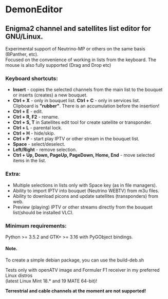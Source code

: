 # DemonEditor

## Enigma2 channel and satellites list editor for GNU/Linux.                                                                          
Experimental support of Neutrino-MP or others on the same basis (BPanther, etc).                                                   
Focused on the convenience of working in lists from the keyboard. The mouse is also fully supported (Drag and Drop etc)
### Keyboard shortcuts:                                                                                                                
* **Insert** - copies the selected channels from the main list to the bouquet or inserts (creates) a new bouquet.                                     
* **Ctrl + X** - only in bouquet list. **Ctrl + C** - only in services list.                                                                 
Clipboard is **"rubber"**. There is an accumulation before the insertion!                                                              
* **Ctrl + E** - edit.                                                                                                                                                                                                                                                                                                                    
* **Ctrl + R, F2** - rename.                                                                                                                                                                                                                                                                                                                     
* **Ctrl + S, T** in Satellites edit tool for create satellite or transponder.                                                                 
* **Ctrl + L** - parental lock.                                                                                                          
* **Ctrl + H** - hide/skip.                                                                                                                                                                                                 
* **Ctrl + P** - start play IPTV or other stream in the bouquet list.                                                                                                                                                      
* **Space** - select/deselect.                                                                                                                                                                                                                                                                                                           
* **Left/Right** - remove selection.                                                                                       
* **Ctrl + Up, Down, PageUp, PageDown, Home, End** - move selected items in the list.                                                                                                                                                                                                                                                                                                                                        
### Extra:
* Multiple selections in lists only with Space key (as in file managers).                                                                                                                                                                                                                                                                                                                                                                                                         
* Ability to import IPTV into bouquet (Neutrino WEBTV) from m3u files.                                                  
* Ability to download picons and update satellites (transponders) from web.                                                                                                                                                                                                                            
* Preview (playing) IPTV or other streams directly from the bouquet list(should be installed VLC).                                         
### Minimum requirements:
Python >= 3.5.2 and GTK+ >= 3.16 with PyGObject bindings.
#### Note.
To create a simple debian package, you can use the build-deb.sh                                                         

Tests only with openATV image and Formuler F1 receiver in my preferred Linux distros                                    
(latest Linux Mint 18.* and 19 MATE 64-bit)!                                                                                                                                                       

**Terrestrial and cable channels at the moment are not supported!**


